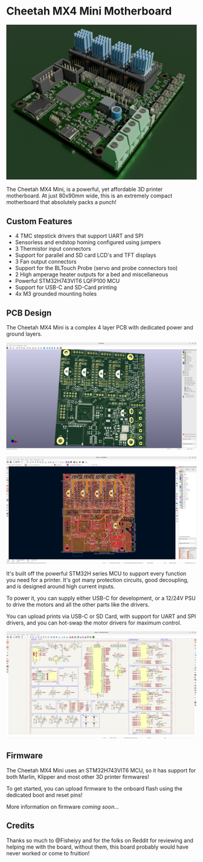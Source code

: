 # Cheetah MX4 Mini Motherboard

![EDITED_render.png](renders/EDITED_render.png)

The Cheetah MX4 Mini, is a powerful, yet affordable 3D printer motherboard. At just 80x90mm wide, this is an extremely compact motherboard that absolutely packs a punch!
## Custom Features
- 4 TMC stepstick drivers that support UART and SPI
- Sensorless and endstop homing configured using jumpers
- 3 Thermistor input connectors
- Support for parallel and SD card LCD's and TFT displays
- 3 Fan output connectors
- Support for the BLTouch Probe (servo and probe connectors too)
- 2 High amperage heater outputs for a bed and miscellaneous
- Powerful STM32H743VIT6 LQFP100 MCU
- Support for USB-C and SD-Card printing
- 4x M3 grounded mounting holes

## PCB Design


The Cheetah MX4 Mini is a complex 4 layer PCB with dedicated power and ground layers.

![Pasted image 20250731195200.png](journal/Pasted%20image%2020250731195200.png)

![Pasted image 20250731195808.png](journal/Pasted%20image%2020250731195808.png)

It's built off the powerful STM32H series MCU to support every function you need for a printer. It's got many protection circuits, good decoupling, and is designed around high current inputs.

To power it, you can supply either USB-C for development, or a 12/24V PSU to drive the motors and all the other parts like the drivers.

You can upload prints via USB-C or SD Card, with support for UART and SPI drivers, and you can hot-swap the motor drivers for maximum control.

![Pasted image 20250731195854.png](journal/Pasted%20image%2020250731195854.png)

## Firmware

The Cheetah MX4 Mini uses an STM32H743VIT6 MCU, so it has support for both Marlin, Klipper and most other 3D printer firmwares!

To get started, you can upload firmware to the onboard flash using the dedicated boot and reset pins!

More information on firmware *coming soon...*

## Credits

Thanks so much to @Fisheiyy and for the folks on Reddit for reviewing and helping me with the board, without them, this board probably would have never worked or come to fruition!
